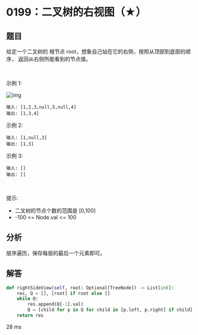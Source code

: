 # 0199：二叉树的右视图（★）


## 题目

给定一个二叉树的 根节点 root，想象自己站在它的右侧，按照从顶部到底部的顺序，
返回从右侧所能看到的节点值。

 

示例 1:

![img](https://assets.leetcode.com/uploads/2021/02/14/tree.jpg)

	输入: [1,2,3,null,5,null,4]
	输出: [1,3,4]

示例 2:

	输入: [1,null,3]
	输出: [1,3]

示例 3:

	输入: []
	输出: []
 

提示:
- 二叉树的节点个数的范围是 [0,100]
- -100 <= Node.val <= 100 



## 分析

层序遍历，保存每层的最后一个元素即可。
 
## 解答

```python
def rightSideView(self, root: Optional[TreeNode]) -> List[int]:
    res, Q = [], [root] if root else []
    while Q:
        res.append(Q[-1].val)
        Q = [child for p in Q for child in [p.left, p.right] if child]
    return res
```
28 ms



